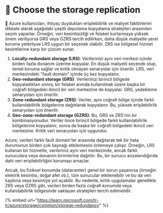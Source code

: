 # 🌟 Choose the storage replication

📂 Azure kullanıcıları, ihtiyaç duydukları erişilebilirlik ve maliyet faktörlerini dikkate alarak aşağıdaki çeşitli depolama kopyalama stratejileri arasından seçim yaparlar. Örneğin, veri kesintisizliği ve felaket kurtarmaya yüksek önem veriliyorsa GRS veya GZRS tercih edilirken, daha düşük maliyetle yerel koruma yeterliyse LRS uygun bir seçenek olabilir. ZRS ise bölgesel hizmet kesintilerine karşı bir çözüm sunar.

1. **Locally-redundant storage (LRS)**: Verilerinizi aynı veri merkezi içinde birden fazla donanım üzerine kopyalar. En düşük maliyetli seçenek olup, temel koruma sağlar ve kritik olmayan senaryolar için önerilir. LRS, veri merkezindeki  "fault domain" içinde üç kez kopyalanır.
2. **Geo-redundant storage (GRS)**: Verilerinizi birincil bölgede kopyaladıktan sonra, bir felaket anında kullanılmak üzere başka bir coğrafi bölgedeki ikincil bir veri merkezine de kopyalar. GRS, yedekleme senaryoları için önerilir.
3. **Zone-redundant storage (ZRS)**: Veriler, aynı coğrafi bölge içinde farklı kullanılabilirlik bölgelerine dağıtılarak kopyalanır. Bu, yüksek erişilebilirlik senaryoları için önerilir.
4. **Geo-zone-redundant storage (GZRS)**: Bu, GRS ve ZRS'nin bir kombinasyonudur. Veriler önce birincil bölgede farklı kullanılabilirlik bölgelerine kopyalanır, sonra da başka bir coğrafi bölgedeki ikincil veri merkezine. Kritik veri senaryoları için uygundur.

Azure, verileri farklı fault domain'ler arasında dağıtarak tek bir hata durumunun birden çok kaynağı etkilemesini önlemeye çalışır. Örneğin, LRS kullanan bir hizmette, verileriniz aynı veri merkezinde, ancak farklı sunuculara veya donanım birimlerine dağıtılır. Bu, bir sunucu arızalandığında dahi veri erişilebilirliğini korumayı amaçlar.

Ancak, bu fiziksel konumda (datacenter) genel bir sorun yaşanırsa (örneğin elektrik kesintisi, doğal afet vb.), tüm sunucular etkilenebilir ve bu da veri kaybına veya kesintiye yol açabilir. Bu nedenle, kritik uygulamalar genellikle ZRS veya GZRS gibi, verileri birden fazla coğrafi konumda veya kullanılabilirlik bölgesinde saklayan stratejileri tercih edilmelidir.



{% embed url="https://learn.microsoft.com/tr-tr/azure/storage/common/storage-redundancy" %}
